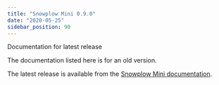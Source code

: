 ```yaml
---
title: "Snowplow Mini 0.9.0"
date: "2020-05-25"
sidebar_position: 90
---
```


Documentation for latest release

The documentation listed here is for an old version.

The latest release is available from the [Snowplow Mini documentation](/docs/pipeline-components-and-applications/snowplow-mini/index.md).
